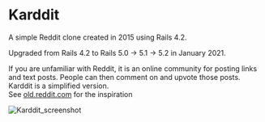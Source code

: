 # Karddit

A simple Reddit clone
created in 2015 using Rails 4.2.

Upgraded from Rails 4.2 to Rails 5.0 -> 5.1 -> 5.2 in January 2021.

If you are unfamiliar with Reddit, it is an online community for posting links and text posts. People can then comment on and upvote those posts.
Karddit is a simplified version.\
See [old.reddit.com](https://old.reddit.com) for the inspiration

![Karddit_screenshot](https://user-images.githubusercontent.com/2192560/195074953-c7954820-3ebb-4a5d-8255-53d211225633.png)
